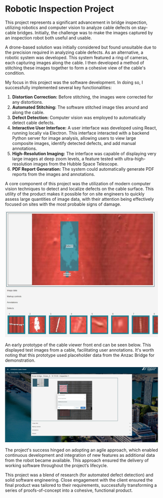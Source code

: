 <!-- https://www.dkgrdatasystems.com/portfolio/robotic-inspection -->

# Robotic Inspection Project

This project represents a significant advancement in bridge inspection, utilizing robotics and computer vision to analyze cable defects on stay-cable bridges. Initially, the challenge was to make the images captured by an inspection robot both useful and usable.

A drone-based solution was initially considered but found unsuitable due to the precision required in analyzing cable defects. As an alternative, a robotic system was developed. This system featured a ring of cameras, each capturing images along the cable. I then developed a method of stitching these images together to form a cohesive view of the cable's condition.

My focus in this project was the software development. In doing so, I successfully implemented several key functionalities:

1. **Distortion Correction:** Before stitching, the images were corrected for any distortions.
2. **Automated Stitching:** The software stitched image tiles around and along the cable.
3. **Defect Detection:** Computer vision was employed to automatically detect cable defects.
4. **Interactive User Interface:** A user interface was developed using React, running locally via Electron. This interface interacted with a backend Python server for image analysis, allowing users to view large composite images, identify detected defects, and add manual annotations.
5. **High-Resolution Imaging:** The interface was capable of displaying very large images at deep zoom levels, a feature tested with ultra-high-resolution images from the Hubble Space Telescope.
6. **PDF Report Generation:** The system could automatically generate PDF reports from the images and annotations.

A core component of this project was the utilization of modern computer vision techniques to detect and localize defects on the cable surface. This utility of the product makes it possible for on site engineers to quickly assess large quantities of image data, with their attention being effectively focused on sites with the most probable signs of damage.

![Object detection and localisation](/assets/img/posts/automateddetection.jpg)

An early prototype of the cable viewer front end can be seen below. This displayed test images from a cable, facilitating user annotations. It's worth noting that this prototype used placeholder data from the Anzac Bridge for demonstration.

![Annotations provided in the frontend](/assets/img/posts/annotations.jpg)

The project's success hinged on adopting an agile approach, which enabled continuous development and integration of new features as additional data from the robot became available. This approach ensured the delivery of working software throughout the project’s lifecycle.

This project was a blend of research (for automated defect detection) and solid software engineering. Close engagement with the client ensured the final product was tailored to their requirements, successfully transforming a series of proofs-of-concept into a cohesive, functional product.